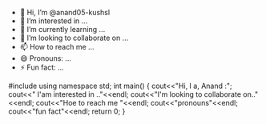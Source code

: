 - 👋 Hi, I’m @anand05-kushsl
- 👀 I’m interested in ...
- 🌱 I’m currently learning ...
- 💞️ I’m looking to collaborate on ...
- 📫 How to reach me ...
- 😄 Pronouns: ...
- ⚡ Fun fact: ...

<!---
anand05-kushsl/anand05-kushsl is a ✨ special ✨ repository because its `README.md` (this file) appears on your GitHub profile.
You can click the Preview link to take a look at your changes.
--->
#include <iostream>
using namespace std;
int main()
{
cout<<"Hi, I a, Anand :";
cout<<" I'am interested in .."<<endl;
cout<<"I'm looking to collaborate on.."<<endl;
cout<<"Hoe to reach me "<<endl;
cout<<"pronouns"<<endl;
cout<<"fun fact"<<endl;
return 0;
}
